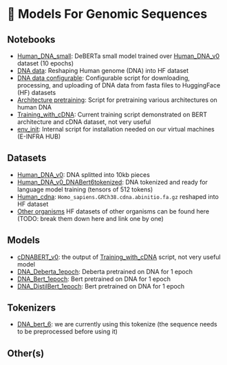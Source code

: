 # 🤗 Models For Genomic Sequences

## Notebooks

* [Human_DNA_small](Human_DNA_small.ipynb): DeBERTa small model trained over [Human_DNA_v0](https://huggingface.co/datasets/simecek/Human_DNA_v0) dataset (10 epochs)
* [DNA data](DNA_data.ipynb): Reshaping Human genome (DNA) into HF dataset
* [DNA data configurable](experiments/organisms/DNA_data_configurable.ipynb): Configurable script for downloading, processing, and uploading of DNA data from fasta files to HuggingFace (HF) datasets
* [Architecture pretraining](experiments/architectures/architecture_pretraining.ipynb): Script for pretraining various architectures on human DNA
* [Training_with_cDNA](Training_with_cDNA.ipynb): Current training script demonstrated on BERT architecture and cDNA dataset, not very useful
* [env_init](env_init.ipynb): Internal script for installation needed on our virtual machines (E-INFRA HUB)


## Datasets

*   [Human_DNA_v0](https://huggingface.co/datasets/simecek/Human_DNA_v0): DNA splitted into 10kb pieces
*   [Human_DNA_v0_DNABert6tokenized](https://huggingface.co/datasets/simecek/Human_DNA_v0_DNABert6tokenized): DNA tokenized and ready for language model training (tensors of 512 tokens)
*   [Human_cdna](https://huggingface.co/datasets/Vlasta/human_cdna): `Homo_sapiens.GRCh38.cdna.abinitio.fa.gz` reshaped into HF dataset 
*   [Other organisms](https://huggingface.co/davidcechak) HF datasets of other organisms can be found here (TODO: break them down here and link one by one)

## Models

* [cDNABERT_v0](https://huggingface.co/simecek/cDNABERT_v0): the output of [Training_with_cDNA](Training_with_cDNA.ipynb) script, not very useful model
* [DNA_Deberta_1epoch](https://huggingface.co/Vlasta/humandna_deberta_default_empty_stud_8442): Deberta pretrained on DNA for 1 epoch
* [DNA_Bert_1epoch](https://huggingface.co/Vlasta/humandna_bert_default_beautiful_bench_4197): Bert pretrained on DNA for 1 epoch
* [DNA_DistilBert_1epoch](https://huggingface.co/Vlasta/humandna_distillbert_random_systematic_walrus_56): Bert pretrained on DNA for 1 epoch

## Tokenizers

* [DNA_bert_6](https://huggingface.co/armheb/DNA_bert_6): we are currently using this tokenize (the sequence needs to be preprocessed before using it)

## Other(s)
